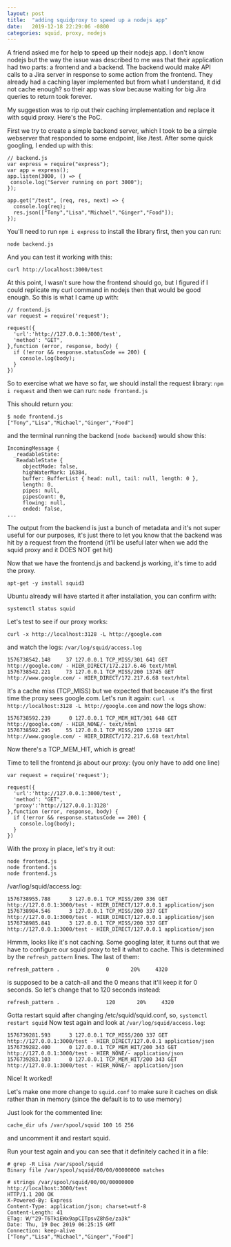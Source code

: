 ```yaml
---
layout: post
title:  "adding squidproxy to speed up a nodejs app"
date:   2019-12-18 22:29:06 -0800
categories: squid, proxy, nodejs
---
```

A friend asked me for help to speed up their nodejs app. I don't know nodejs but the way the issue was described to me was that their application had two parts: a frontend and a backend. The backend would make API calls to a Jira server in response to some action from the frontend. They already had a caching layer implemented but from what I understand, it did not cache enough? so their app was slow because waiting for big Jira queries to return took forever.

My suggestion was to rip out their caching implementation and replace it with squid proxy. Here's the PoC.

First we try to create a simple backend server, which I took to be a simple webserver that responded to some endpoint, like /test. After some quick googling, I ended up with this:
```
// backend.js
var express = require("express");
var app = express();
app.listen(3000, () => {
 console.log("Server running on port 3000");
});

app.get("/test", (req, res, next) => {
  console.log(req);
  res.json(["Tony","Lisa","Michael","Ginger","Food"]);
});
```

You'll need to run `npm i express` to install the library first, then you can run:
```
node backend.js
```

And you can test it working with this:
```
curl http://localhost:3000/test
```

At this point, I wasn't sure how the frontend should go, but I figured if I could replicate my curl command in nodejs then that would be good enough. So this is what I came up with:

```
// frontend.js
var request = require('request');

request({
  'url':'http://127.0.0.1:3000/test',
  'method': "GET",
},function (error, response, body) {
  if (!error && response.statusCode == 200) {
    console.log(body);
  }
})
```

So to exercise what we have so far, we should install the request library: `npm i request` and then we can run: `node frontend.js`

This should return you:
```
$ node frontend.js
["Tony","Lisa","Michael","Ginger","Food"]
```

and the terminal running the backend (`node backend`) would show this:
```
IncomingMessage {
  _readableState:
   ReadableState {
     objectMode: false,
     highWaterMark: 16384,
     buffer: BufferList { head: null, tail: null, length: 0 },
     length: 0,
     pipes: null,
     pipesCount: 0,
     flowing: null,
     ended: false,
...
```

The output from the backend is just a bunch of metadata and it's not super useful for our purposes, it's just there to let you know that the backend was hit by a request from the frontend (it'll be useful later when we add the squid proxy and it DOES NOT get hit)

Now that we have the frontend.js and backend.js working, it's time to add the proxy.
```
apt-get -y install squid3
```

Ubuntu already will have started it after installation, you can confirm with:
```
systemctl status squid
```

Let's test to see if our proxy works:
```
curl -x http://localhost:3128 -L http://google.com
```

and watch the logs: `/var/log/squid/access.log`

```
1576738542.148     37 127.0.0.1 TCP_MISS/301 641 GET http://google.com/ - HIER_DIRECT/172.217.6.46 text/html
1576738542.221     73 127.0.0.1 TCP_MISS/200 13745 GET http://www.google.com/ - HIER_DIRECT/172.217.6.68 text/html
```

It's a cache miss (TCP_MISS) but we expected that because it's the first time the proxy sees google.com.
Let's run it again: `curl -x http://localhost:3128 -L http://google.com` and now the logs show:
```
1576738592.239      0 127.0.0.1 TCP_MEM_HIT/301 648 GET http://google.com/ - HIER_NONE/- text/html
1576738592.295     55 127.0.0.1 TCP_MISS/200 13719 GET http://www.google.com/ - HIER_DIRECT/172.217.6.68 text/html
```

Now there's a TCP_MEM_HIT, which is great!

Time to tell the frontend.js about our proxy: (you only have to add one line)

```
var request = require('request');

request({
  'url':'http://127.0.0.1:3000/test',
  'method': "GET",
  'proxy':'http://127.0.0.1:3128'
},function (error, response, body) {
  if (!error && response.statusCode == 200) {
    console.log(body);
  }
})
```

With the proxy in place, let's try it out:
```
node frontend.js
node frontend.js
node frontend.js
```
/var/log/squid/access.log:
```
1576738955.788      3 127.0.0.1 TCP_MISS/200 336 GET http://127.0.0.1:3000/test - HIER_DIRECT/127.0.0.1 application/json
1576738984.546      3 127.0.0.1 TCP_MISS/200 337 GET http://127.0.0.1:3000/test - HIER_DIRECT/127.0.0.1 application/json
1576738985.841      3 127.0.0.1 TCP_MISS/200 337 GET http://127.0.0.1:3000/test - HIER_DIRECT/127.0.0.1 application/json
```

Hmmm, looks like it's not caching. Some googling later, it turns out that we have to configure our squid proxy to tell it what to cache. This is determined by the `refresh_pattern` lines. The last of them:
```
refresh_pattern .               0       20%     4320
```
is supposed to be a catch-all and the 0 means that it'll keep it for 0 seconds. So let's change that to 120 seconds instead:
```
refresh_pattern .               120       20%     4320
```

Gotta restart squid after changing /etc/squid/squid.conf, so, `systemctl restart squid`
Now test again and look at `/var/log/squid/access.log`:
```
1576739281.593      3 127.0.0.1 TCP_MISS/200 337 GET http://127.0.0.1:3000/test - HIER_DIRECT/127.0.0.1 application/json
1576739282.400      0 127.0.0.1 TCP_MEM_HIT/200 343 GET http://127.0.0.1:3000/test - HIER_NONE/- application/json
1576739283.103      0 127.0.0.1 TCP_MEM_HIT/200 343 GET http://127.0.0.1:3000/test - HIER_NONE/- application/json
```

Nice! It worked!

Let's make one more change to `squid.conf` to make sure it caches on disk rather than in memory (since the default is to to use memory)

Just look for the commented line:
```
cache_dir ufs /var/spool/squid 100 16 256
```
and uncomment it and restart squid.


Run your test again and you can see that it definitely cached it in a file:
```
# grep -R Lisa /var/spool/squid
Binary file /var/spool/squid/00/00/00000000 matches

# strings /var/spool/squid/00/00/00000000
http://localhost:3000/test
HTTP/1.1 200 OK
X-Powered-By: Express
Content-Type: application/json; charset=utf-8
Content-Length: 41
ETag: W/"29-T6TkiEWx9apCITpsvZ8h5e/za3k"
Date: Thu, 19 Dec 2019 06:25:15 GMT
Connection: keep-alive
["Tony","Lisa","Michael","Ginger","Food"]
```
